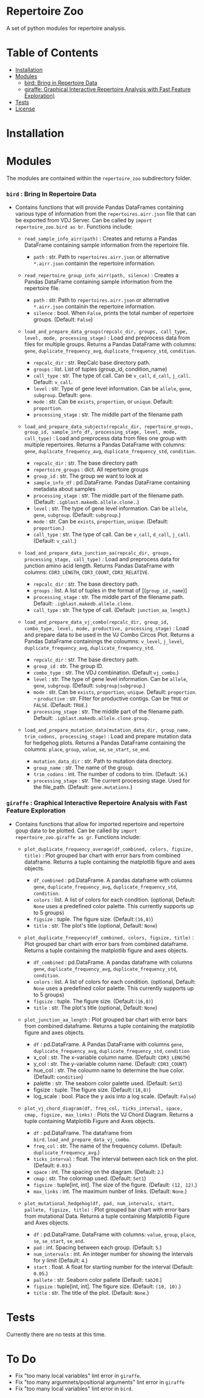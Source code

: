 # Repertoire Zoo

A set of python modules for repertoire analysis.

# Table of Contents

- [Installation](#installation)
- [Modules](#modules)
  - [bird: Bring in Repertoire Data](#bird--bring-in-repertoire-data)
  - [giraffe: Graphical Interactive Repertoire Analysis with Fast Feature Exploration)](#giraffe--graphical-interactive-repertoire-analysis-with-fast-feature-exploration)
- [Tests](#tests)
- [License](#license)

# Installation

# Modules

The modules are contained within the `repertoire_zoo` subdirectory folder.

### `bird` : **B**ring **I**n **R**epertoire **D**ata

- Contains functions that will provide Pandas DataFrames containing various type of information from the `repertoires.airr.json` file that can be exported from VDJ Server. Can be called by `import repertoire_zoo.bird as br`. Functions include:
  - `read_sample_info_airr(path)` : Creates and returns a Pandas DataFrame containing sample information from the repertoire file.
    - `path` : str. Path to `repertoires.airr.json` or alternative `*.airr.json` containin the repertoire information.

  - `read_repertoire_group_info_airr(path, silence)` : Creates a Pandas DataFrame containing sample information from the repertoire file.
    - `path` : str. Path to `repertoires.airr.json` or alternative `*.airr.json` containin the repertoire information.
    - `silence` : bool. When `False`, prints the total number of repertoire groups. (Default: `False`)

  - `load_and_prepare_data_groups(repcalc_dir, groups, call_type, level, mode, processing_stage)` : Load and preprocess data from files for multiple groups. Returns a Pandas DataFrame with columns: `gene`, `duplicate_frequency_avg`, `duplicate_frequency_std`, `condition`.
    - `repcalc_dir` : str. RepCalc base directory path.
    - `groups` : list. List of tuples (group_id, condition_name)
    - `call_type` : str. The type of call. Can be `v_call`, `d_call`, `j_call`. Default: `v_call`.
    - `level` : str. Type of gene level information. Can be `allele`, `gene`, `subgroup`. Default: `gene`.
    - `mode` : str. Can be `exists`, `proportion`, or `unique`. Default: `proportion`.
    - `processing_stage` : str. The middle part of the filename path

  - `load_and_prepare_data_subjects(repcalc_dir, repertoire_groups, group_id, sample_info_df, processing_stage, level, mode, call_type)` : Load and preprocess data from files one group with multiple repertoires. Returns a Pandas DataFrame with columns: `gene`, `duplicate_frequency_avg`, `duplicate_frequency_std`, `condition`.
    - `repcalc_dir` : str. The base directory path
    - `repertoire_groups` : dict. All repertoire groups
    - `group_id` : str. The group we want to look at
    - `sample_info_df` : pd.DataFrame. Pandas DataFrame containing metadata about samples
    - `processing_stage` : str. The middle part of the filename path. (Default: `.igblast.makedb.allele.clone.`.)
    - `level` : str. The type of gene level information. Can be `allele`, `gene`, `subgroup`. (Default: `subgroup`.)
    - `mode` : str. Can be `exists`, `proportion`, `unique`. (Default: `proportion`.)
    - `call_type` : str. The type of call. Can be `v_call`, `d_call`, `j_call`. (Default: `v_call`.)

  - `load_and_prepare_data_junction_aa(repcalc_dir, groups, processing_stage, call_type)` : Load and preprocess data for junction amino acid length. Returns Pandas DataFrame with columns: `CDR3_LENGTH`, `CDR3_COUNT`, `CDR3_RELATIVE`.
    - `repcalc_dir` : str. The base directory path.
    - `groups` : list. A list of tuples in the format of [(`group_id` , `name`)]
    - `processing_stage` : str. The middle part of the filename path. Default: `.igblast.makedb.allele.clone.`
    - `call_type` : str. The type of call. (Default: `junction_aa_length`.)

  - `load_and_prepare_data_vj_combo(repcalc_dir, group_id, combo_type, level, mode, productive, processing_stage)` : Load and prepare data to be used in the VJ Combo Circos Plot. Returns a Pandas DataFrame containings the coloumns: `v_level`, `j_level`, `duplicate_frequency_avg`, `duplicate_frequency_std`.
    - `repcalc_dir` : str. The base directory path.
    - `group_id` : str. The group ID.
    - `combo_type` : str. The VDJ combination. (Default `vj_combo`.)
    - `level` : str. The type of gene level information. Can be `allele`, `gene`, `subgroup`. (Default: `subgroup|subgroup`.)
    - `mode` : str. Can be `exists`, `proportion`, `unique`. Default: `proportion`.
    – `productive` : str. Filter for productive contigs. Can be `TRUE` or `FALSE`. (Default: `TRUE`.)
    - `processing_stage` : str. The middle part of the filename path. Default: `.igblast.makedb.allele.clone.group.`

  - `load_and_prepare_mutation_data(mutation_data_dir, group_name, trim_codons, processing_stage)` : Load and prepare mutation data for hedgehog plots. Returns a Pandas DataFrame containing the columns: `place`, `group`, `value`, `se`, `se_start`, `se_end`.
    - `mutation_data_dir` : str. Path to mutation data directory.
    - `group_name` : str. The name of the group.
    - `trim_codons` : int. The number of codons to trim. (Default: `16`.)
    - `processing_stage` : str. The current processing stage. Used for the file_path. (Default: `gene.mutations`.)

### `giraffe` : **G**raphical **I**nteractive **R**epertoire **A**nalysis with **F**ast **F**eature **E**xploration

- Contains functions that allow for imported repertoire and repertoire goup data to be plotted. Can be called by `import repertoire_zoo.giraffe as gr`. Functions include:

  - `plot_duplicate_frequency_average(df_combined, colors, figsize, title)` : Plot grouped bar chart with error bars from combined dataframe. Returns a tuple containing the matplotlib figure and axes objects.
    - `df_combined` : pd.DataFrame. A pandas dataframe with columns `gene`, `duplicate_frequency_avg`, `duplicate_frequency_std`, `condition`.
    - `colors` : list. A list of colors for each condition. (optional, Default: `None` uses a predefined color palette. This currently supports up to 5 groups)
    - `figsize` : tuple. The figure size. (Default:`(16,8)`)
    - `title` : str. The plot's title (optional, Default: `None`)

  - `plot_duplicate_frequency(df_combined, colors, figsize, title)` : Plot grouped bar chart with error bars from combined dataframe. Returns a tuple containing the matplotlib figure and axes objects.
    - `df_combined` : pd.DataFrame. A pandas dataframe with columns `gene`, `duplicate_frequency_avg`, `duplicate_frequency_std`, `condition`.
    - `colors` : list. A list of colors for each condition. (optional, Default: `None` uses a predefined color palette. This currently supports up to 5 groups)
    - `figsize` : tuple. The figure size. (Default:`(16,8)`)
    - `title` : str. The plot's title (optional, Default: `None`)

  - `plot_junction_aa_length` : Plot grouped bar chart with error bars from combined dataframe. Returns a tuple containing the matplotlib figure and axes objects.
    - `df` : pd.DataFrame. A Pandas DataFrame with columns `gene`, `duplicate_frequency_avg`, `duplicate_frequency_std`, `condition`
    - x_col : str. The x-variable column name. (Default: `CDR3_LENGTH`)
    - y_col : str. The y-variable column name. (Default: `CDR3_COUNT`)
    - hue_col : str. The coloumn name to determine the hue color. (Default: `condition`)
    - palette : str. The seaborn color palette used. (Default: `Set1`)
    - figsize : tuple. The figure size. (Default:`(18,8)`)
    - log_scale : bool. Place the y axis into a log scale. (Default: `False`)

  - `plot_vj_chord_diagram(df, freq_col, ticks_interval, space, cmap, figsize, max_links)` : Plots the VJ Chord Diagram. Returns a tuple containing Matplotlib Figure and Axes objects.
    - `df` : pd.DataFrame. The dataframe from `bird.load_and_prepare_data_vj_combo`.
    - `freq_col` : str. The name of the frequency column. (Default: `duplicate_frequency_avg`.)
    - `ticks_interval` : float. The interval between each tick on the plot. (Default: `0.03`.)
    - `space` : int. The spacing on the diagram. (Default: `2`.)
    - `cmap` : str. The colormap used. (Default: `Set1`)
    - `figsize` : tuple[int, int]. The size of the figure. (Default: `(12, 12)`.)
    - `max_links` : int. The maximum nunber of links. (Default: `None`.)

  - `plot_mutational_hedgehog(df, pad, num_intervals, start, pallete, figsize, title)` : Plot grouped bar chart with error bars from mutational Data. Returns a tuple containing Matplotlib Figure and Axes objects.
    - `df` : pd.DataFrame. DataFrame with columns: `value`, `group`, `place`, `se`, `se_start`, `se_end`.
    - `pad` : int. Spacing between each group. (Default: `5`.)
    - `num_intervals` : int. An integer number for showing the intervals for y limit (Default: `4`.)
    - `start` : float. A float for starting number for the interval (Default: `0.05`.)
    - `pallete` : str. Seaborn color pallete (Default: `tab20`.)
    - `figsize` : tuple[int, int]. The figure size. (Default: `(10, 10)`.)
    - `title` : str. The title of the plot. (Default: `None`.)

# Tests

Currently there are no tests at this time.

# To Do
- Fix "too many local variables" lint error in `giraffe`.
- Fix "too many argumnets/positional arguments" lint error in `giraffe`
- Fix "too many local variables" lint error in `bird`.